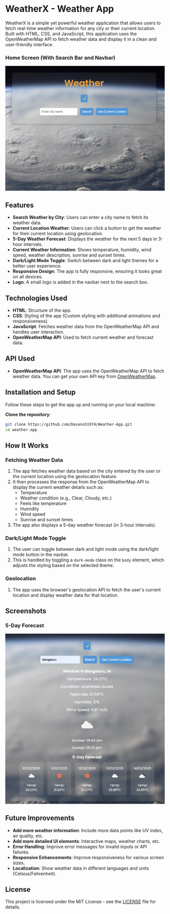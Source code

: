 # WeatherX - Weather App

WeatherX is a simple yet powerful weather application that allows users to fetch real-time weather information for any city or their current location. Built with HTML, CSS, and JavaScript, this application uses the OpenWeatherMap API to fetch weather data and display it in a clean and user-friendly interface.

### Home Screen (With Search Bar and Navbar)

![Home Screen](</assets/Screenshot 2025-02-10 at 13.37.44.png>)

## Features

- **Search Weather by City**: Users can enter a city name to fetch its weather data.
- **Current Location Weather**: Users can click a button to get the weather for their current location using geolocation.
- **5-Day Weather Forecast**: Displays the weather for the next 5 days in 3-hour intervals.
- **Current Weather Information**: Shows temperature, humidity, wind speed, weather description, sunrise and sunset times.
- **Dark/Light Mode Toggle**: Switch between dark and light themes for a better user experience.
- **Responsive Design**: The app is fully responsive, ensuring it looks great on all devices.
- **Logo**: A small logo is added in the navbar next to the search box.

## Technologies Used

- **HTML**: Structure of the app.
- **CSS**: Styling of the app (Custom styling with additional animations and responsiveness).
- **JavaScript**: Fetches weather data from the OpenWeatherMap API and handles user interaction.
- **OpenWeatherMap API**: Used to fetch current weather and forecast data.

## API Used

- **OpenWeatherMap API**: The app uses the OpenWeatherMap API to fetch weather data. You can get your own API key from [OpenWeatherMap](https://openweathermap.org/).

## Installation and Setup

Follow these steps to get the app up and running on your local machine:

 **Clone the repository**:
   ```bash
   git clone https://github.com/Devansh1974/Weather-App.git
   cd weather-app
```

## How It Works

### Fetching Weather Data

1. The app fetches weather data based on the city entered by the user or the current location using the geolocation feature.
2. It then processes the response from the OpenWeatherMap API to display the current weather details such as:
   - Temperature
   - Weather condition (e.g., Clear, Cloudy, etc.)
   - Feels like temperature
   - Humidity
   - Wind speed
   - Sunrise and sunset times
3. The app also displays a 5-day weather forecast (in 3-hour intervals).

### Dark/Light Mode Toggle

1. The user can toggle between dark and light mode using the dark/light mode button in the navbar.
2. This is handled by toggling a `dark-mode` class on the `body` element, which adjusts the styling based on the selected theme.

### Geolocation

1. The app uses the browser's geolocation API to fetch the user's current location and display weather data for that location.

## Screenshots

### 5-Day Forecast

![5-day Forecast](</assets/Screenshot 2025-02-10 at 13.38.36.png>)

## Future Improvements

- **Add more weather information**: Include more data points like UV index, air quality, etc.
- **Add more detailed UI elements**: Interactive maps, weather charts, etc.
- **Error Handling**: Improve error messages for invalid inputs or API failures.
- **Responsive Enhancements**: Improve responsiveness for various screen sizes.
- **Localization**: Show weather data in different languages and units (Celsius/Fahrenheit).

## License

This project is licensed under the MIT License - see the [LICENSE](LICENSE) file for details.
